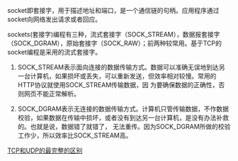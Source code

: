 ﻿socket即套接字，用于描述地址和端口，是一个通信链的句柄。应用程序通过socket向网络发出请求或者回应。

sockets(套接字)编程有三种，流式套接字（SOCK_STREAM），数据报套接字（SOCK_DGRAM），原始套接字（SOCK_RAW）；前两种较常用。基于TCP的socket编程是采用的流式套接字。

1) SOCK_STREAM表示面向连接的数据传输方式。数据可以准确无误地到达另一台计算机，如果损坏或丢失，可以重新发送，但效率相对较慢。常用的HTTP协议就使用SOCK_STREAM传输数据，因
为要确保数据的正确性，否则网页不能正常解析。

2) SOCK_DGRAM表示无连接的数据传输方式。计算机只管传输数据，不作数据校验，如果数据在传输中损坏，或者没有到达另一台计算机，是没有办法补救的。也就是说，数据错了就错了，
无法重传。因为SOCK_DGRAM所做的校验工作少，所以效率比SOCK_STREAM高。

<a href = "https://blog.csdn.net/li_ning_/article/details/52117463">TCP和UDP的最完整的区别</a>